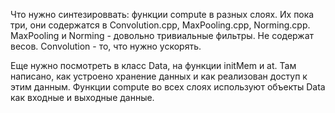 Что нужно синтезироввать: функции compute в разных слоях.
Их пока три, они содержатся в Convolution.cpp, MaxPooling.cpp, Norming.cpp.
MaxPooling и Norming - довольно тривиальные фильтры. Не содержат весов.
Convolution - то, что нужно ускорять.

Еще нужно посмотреть в класс Data, на функции initMem и at. Там написано, как устроено хранение данных и как реализован доступ к этим данным.
Функции compute во всех слоях используют объекты Data как входные и выходные данные.

